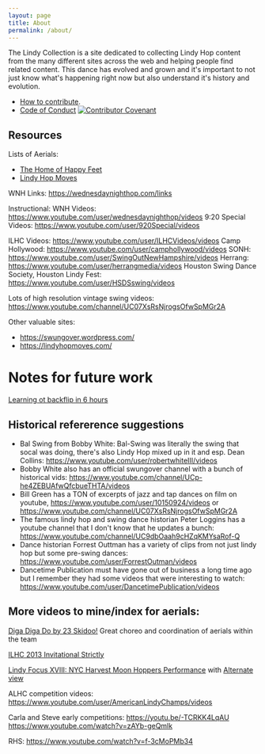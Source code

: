 ```yaml
---
layout: page
title: About
permalink: /about/
---
```


The Lindy Collection is a site dedicated to collecting Lindy Hop content from the many different sites across the web and helping people find related content.
This dance has evolved and grown and it's important to not just know what's happening right now but also understand it's history and evolution.

* [How to contribute](/contributing).
* [Code of Conduct](/code_of_conduct) [![Contributor Covenant](https://img.shields.io/badge/Contributor%20Covenant-v2.0%20adopted-ff69b4.svg)](/code_of_conduct)


## Resources

Lists of Aerials:

- [The Home of Happy Feet](https://thehomeofhappyfeet.com/swing-aerial-safety-running-a-swing-team-part-10/)
- [Lindy Hop Moves](http://lindyhopmoves.com/more-lindy-hop/aerials/)

WNH Links: https://wednesdaynighthop.com/links

Instructional:
WNH Videos: https://www.youtube.com/user/wednesdaynighthop/videos
9:20 Special Videos: https://www.youtube.com/user/920Special/videos

ILHC Videos: https://www.youtube.com/user/ILHCVideos/videos
Camp Hollywood: https://www.youtube.com/user/camphollywood/videos
SONH: https://www.youtube.com/user/SwingOutNewHampshire/videos
Herrang: https://www.youtube.com/user/herrangmedia/videos
Houston Swing Dance Society, Houston Lindy Fest: https://www.youtube.com/user/HSDSswing/videos

Lots of high resolution vintage swing videos: https://www.youtube.com/channel/UC07XsRsNjrogsOfwSpMGr2A



Other valuable sites:

- https://swungover.wordpress.com/
- https://lindyhopmoves.com/


# Notes for future work

[Learning ot backflip in 6 hours](https://youtu.be/VzhEiJUEQYc)

## Historical refererence suggestions

* Bal Swing from Bobby White: Bal-Swing was literally the swing that socal was doing, there's also Lindy Hop mixed up in it and esp. Dean Collins: https://www.youtube.com/user/robertwhiteIII/videos
* Bobby White also has an official swungover channel with a bunch of historical vids: https://www.youtube.com/channel/UCp-he4ZEBUAfwQfcbueTHTA/videos
* Bill Green has a TON of excerpts of jazz and tap dances on film on youtube, https://www.youtube.com/user/10150924/videos or https://www.youtube.com/channel/UC07XsRsNjrogsOfwSpMGr2A
* The famous lindy hop and swing dance historian Peter Loggins has a youtube channel that I don't know that he updates a bunch: https://www.youtube.com/channel/UC9dbOaah9cHZqKMYsaRof-Q
* Dance historian Forrest Outtman has a variety of clips from not just lindy hop but some pre-swing dances: https://www.youtube.com/user/ForrestOutman/videos
* Dancetime Publication must have gone out of business a long time ago but I remember they had some videos that were interesting to watch: https://www.youtube.com/user/DancetimePublication/videos


## More videos to mine/index for aerials:

[Diga Diga Do by 23 Skidoo!](https://www.youtube.com/watch?v=iGf5dvPgAd4&feature=youtu.be)
Great choreo and coordination of aerials within the team


[ILHC 2013 Invitational Strictly](https://www.youtube.com/watch?v=v9xxeWRxSbA)


[Lindy Focus XVIII: NYC Harvest Moon Hoppers Performance](https://www.youtube.com/watch?v=Ka-xeeZVcjE) with [Alternate view](https://www.youtube.com/watch?v=P4Za0pUZKOA)

ALHC competition videos: https://www.youtube.com/user/AmericanLindyChamps/videos

Carla and Steve early competitions: https://youtu.be/-TCRKK4LqAU https://www.youtube.com/watch?v=zAYb-geQmlk

RHS: https://www.youtube.com/watch?v=f-3cMoPMb34

